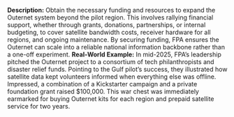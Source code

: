 **Description:** Obtain the necessary funding and resources to expand the Outernet system beyond the pilot region. This involves rallying financial support, whether through grants, donations, partnerships, or internal budgeting, to cover satellite bandwidth costs, receiver hardware for all regions, and ongoing maintenance. By securing funding, FPA ensures the Outernet can scale into a reliable national information backbone rather than a one-off experiment.
**Real-World Example:** In mid-2025, FPA’s leadership pitched the Outernet project to a consortium of tech philanthropists and disaster relief funds. Pointing to the Gulf pilot’s success, they illustrated how satellite data kept volunteers informed when everything else was offline. Impressed, a combination of a Kickstarter campaign and a private foundation grant raised $100,000. This war chest was immediately earmarked for buying Outernet kits for each region and prepaid satellite service for two years.